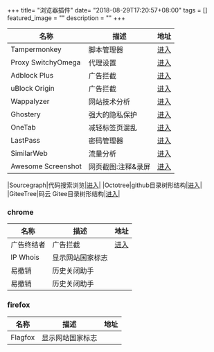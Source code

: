 +++
title= "浏览器插件"
date= "2018-08-29T17:20:57+08:00"
tags = []
featured_image = ""
description = ""
+++


|名称             |描述             |地址             |
|-----------------|-----------------|-----------------|
|Tampermonkey|脚本管理器|[进入](https://tampermonkey.net/)|
|Proxy SwitchyOmega|代理设置|[进入](https://www.switchyomega.com/)|
|Adblock Plus|广告拦截|[进入](https://adblockplus.org/)|
|uBlock Origin|广告拦截|[进入](https://github.com/gorhill/uBlock#ublock-origin)|
|Wappalyzer|网站技术分析|[进入](https://www.wappalyzer.com/)|
|Ghostery|强大的隐私保护|[进入](https://www.ghostery.com/)|
|OneTab|减轻标签页混乱|[进入](https://www.one-tab.com/)|
|LastPass|密码管理器|[进入](https://lastpass.com)|
|SimilarWeb|流量分析|[进入](https://www.similarweb.com/)|
|Awesome Screenshot|网页截图:注释&录屏|[进入](http://www.awesomescreenshot.com/)|


|Sourcegraph|代码搜索浏览|[进入](https://about.sourcegraph.com/)|
|Octotree|github目录树形结构|[进入](https://github.com/buunguyen/octotree)|
|GiteeTree|码云 Gitee目录树形结构|[进入](https://gitee.com/oschina/GitCodeTree)|

### chrome
|名称             |描述             |地址             |
|-----------------|-----------------|-----------------|
|广告终结者|广告拦截|[进入](http://www.adtchrome.com/)|
|IP Whois|显示网站国家标志||
|易撤销|历史关闭助手||
|易撤销|历史关闭助手||

### firefox
|名称             |描述             |地址             |
|-----------------|-----------------|-----------------|
|Flagfox|显示网站国家标志||